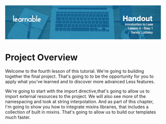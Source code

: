 ![](headers/4-1.jpg)
# Project Overview

Welcome to the fourth lesson of this tutorial. We're going to building together the final project. That's going to to be the opportunity for you to apply what you've learned and to discover more advanced Less features.

We're going to start with the import directive,that's going to allow us to import external resources to the project. We will also see more of the namespacing and look at string interpolation. And as part of this chapter, I'm going to show you how to integrate mixins libraries, that includes a collection of built in mixins. That's going to allow us to build our templates much faster.